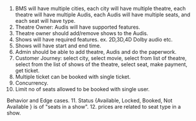 1. BMS will have multiple cities, each city will have multiple theatre, each theatre will have multiple Audis, each Audis will have multiple seats, and each seat will have type.
2. Theatre Owner: Audis will have supported features.
3. Theatre owner should add/remove shows to the Audis.
4. Shows will have required features. ex. 2D,3D,4D Dolby audio etc.
5. Shows will have start and end time.
6. Admin should be able to add theatre, Audis and do the paperwork.
7. Customer Journey: select city, select movie, select from list of theatre, select from the list of shows of the theatre, select seat, make payment, get ticket.
8. Multiple ticket can be booked with single ticket.
9. Concurrency.
10. Limit no of seats allowed to be booked with single user.


Behavior and Edge cases.
11. Status {Available, Locked, Booked, Not Available } is of "seats in a show".
12. prices are related to seat type in a show.